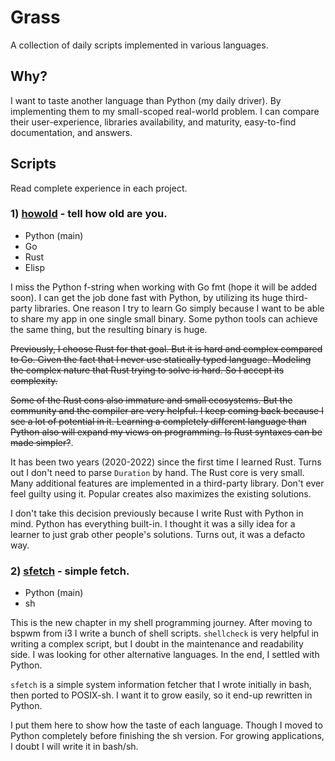 # Grass

A collection of daily scripts implemented in various languages.

## Why?

I want to taste another language than Python (my daily driver). By implementing them to my small-scoped real-world problem. I can compare their user-experience, libraries availability, and maturity, easy-to-find documentation, and answers.

## Scripts

Read complete experience in each project.

### 1) [howold](howold) - tell how old are you.

- Python (main)
- Go
- Rust
- Elisp

I miss the Python f-string when working with Go fmt (hope it will be added soon). I can get the job done fast with Python, by utilizing its huge third-party libraries. One reason I try to learn Go simply because I want to be able to share my app in one single small binary. Some python tools can achieve the same thing, but the resulting binary is huge.

~~Previously, I choose Rust for that goal. But it is hard and complex compared to Go. Given the fact that I never use statically typed language. Modeling the complex nature that Rust trying to solve is hard. So I accept its complexity.~~

~~Some of the Rust cons also immature and small ecosystems. But the community and the compiler are very helpful. I keep coming back because I see a lot of potential in it. Learning a completely different language than Python also will expand my views on programming. Is Rust syntaxes can be made simpler?~~.

It has been two years (2020-2022) since the first time I learned Rust. Turns out I don't need to parse `Duration` by 
hand. The Rust core is very small. Many additional features are implemented in a third-party library. Don't ever feel
guilty using it. Popular creates also maximizes the existing solutions.

I don't take this decision previously because I write Rust with Python in mind. Python has everything built-in.
I thought it was a silly idea for a learner to just grab other people's solutions. Turns out, it was a defacto way.



### 2) [sfetch](sfetch) - simple fetch.

- Python (main)
- sh

This is the new chapter in my shell programming journey. After moving to bspwm from i3 I write a bunch of shell scripts. `shellcheck` is very helpful in writing a complex script, but I doubt in the maintenance and readability side. I was looking for other alternative languages. In the end, I settled with Python.

`sfetch` is a simple system information fetcher that I wrote initially in bash, then ported to POSIX-sh. I want it to grow easily, so it end-up rewritten in Python.

I put them here to show how the taste of each language. Though I moved to Python completely before finishing the sh version. For growing applications, I doubt I will write it in bash/sh.
